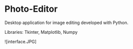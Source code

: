 # Photo-Editor
Desktop application for image editing developed with Python.

Libraries: Tkinter, Matplotlib, Numpy

![interface.JPG]
